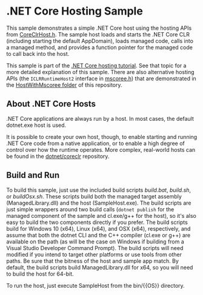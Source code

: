 .NET Core Hosting Sample
========================

This sample demonstrates a simple .NET Core host using the hosting APIs from [CoreClrHost.h](https://github.com/dotnet/coreclr/blob/master/src/coreclr/hosts/inc/coreclrhost.h). The sample host loads and starts the .NET Core CLR (including starting the default AppDomain), loads managed code, calls into a managed method, and provides a function pointer for the managed code to call back into the host.

This sample is part of the [.NET Core hosting tutorial](https://docs.microsoft.com/dotnet/core/tutorials/netcore-hosting). See that topic for a more detailed explanation of this sample. There are also alternative hosting APIs (the `ICLRRuntimeHost2` interface in [mscoree.h](https://github.com/dotnet/coreclr/tree/master/src/pal/prebuilt/inc/mscoree.h)) that are demonstrated in the [HostWithMscoree folder](../HostWithMsCoree) of this repository. 

About .NET Core Hosts
---------------------

.NET Core applications are always run by a host. In most cases, the default dotnet.exe host is used.

It is possible to create your own host, though, to enable starting and running .NET Core code from a native application, or to enable a high degree of control over how the runtime operates. More complex, real-world hosts can be found in the [dotnet/coreclr](https://github.com/dotnet/coreclr/tree/master/src/coreclr/hosts) repository.

Build and Run
-------------

To build this sample, just use the included build scripts *build.bat*, *build.sh*, or *buildOsx.sh*. These scripts build both the managed target assembly (ManagedLibrary.dll) and the host (SampleHost.exe). The build scripts are just simple wrappers around two build calls (`dotnet publish` for the managed component of the sample and cl.exe/g++ for the host), so it's also easy to build the two components directly if you prefer. The build scripts build for Windows 10 (x64), Linux (x64), and OSX (x64), respectively, and assume that both the dotnet CLI and the C++ compiler (cl.exe or g++) are available on the path (as will be the case on Windows if building from a Visual Studio Developer Command Prompt). The build scripts will need modified if you intend to target other platforms or use tools from other paths. Be sure that the bitness of the host and sample app match. By default, the build scripts build ManagedLibrary.dll for x64, so you will need to build the host for 64-bit.

To run the host, just execute SampleHost from the bin/{{OS}} directory.
